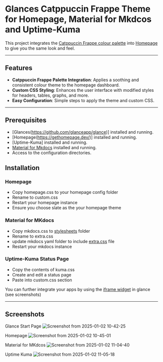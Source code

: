 # Glances Catppuccin Frappe Theme for Homepage, Material for Mkdcos and Uptime-Kuma

This project integrates the [Catppuccin Frappe colour palette](https://github.com/glanceapp/glance/blob/v0.6.2/docs/themes.md) into [Homepage](https://gethomepage.dev/) to give you the same look and feel.

---

## Features

- **Catppuccin Frappe Palette Integration**: Applies a soothing and consistent colour theme to the homepage dashboard.
- **Custom CSS Styling**: Enhances the user interface with modified styles for headers, tables, graphs, and more.
- **Easy Configuration**: Simple steps to apply the theme and custom CSS.

---

## Prerequisites

- [Glances(https://github.com/glanceapp/glance)] installed and running.
- [Homepage(https://gethomepage.dev/)] installed and running.
- [Uptime-Kuma] installed and running.
- [Material for Mkdocs](https://squidfunk.github.io/mkdocs-material/) installed and running.
- Access to the configuration directories.


## Installation

### Homepage
- Copy homepage.css to your homepage config folder
- Rename to custom.css
- Restart your homepage instance
- Ensure you choose slate as the your homepage theme

### Material for MKdocs
- Copy mkdocs.css to [stylesheets](https://squidfunk.github.io/mkdocs-material/customization/?h=css#additional-css) folder
- Rename to extra.css
- update mkdocs yaml folder to include [extra.css](https://squidfunk.github.io/mkdocs-material/customization/?h=css#additional-css) file
- Restart your mkdocs instance

### Uptime-Kuma Status Page
- Copy the contents of kuma.css
- Create and edit a status page
- Paste into custom.css section 

You can further integrate your apps by using the [iframe widget](https://github.com/glanceapp/glance/blob/v0.6.2/docs/configuration.md#iframe) in glance (see screenshots)

---

## Screenshots

Glance Start Page
![Screenshot from 2025-01-02 10-42-25](https://github.com/user-attachments/assets/bae770ce-7dba-4ed6-894b-d818b688a36e)

Homepage
![Screenshot from 2025-01-02 10-45-01](https://github.com/user-attachments/assets/2bda7047-9310-465d-b22f-8f4a502ce039)

Material for MKdcos
![Screenshot from 2025-01-02 11-04-40](https://github.com/user-attachments/assets/83ca6418-0248-4b4d-a0d2-99b36f98fc1d)

Uptime Kuma
![Screenshot from 2025-01-02 11-05-18](https://github.com/user-attachments/assets/1e3e31ec-ade9-452b-bfaf-195eedb1a5ba)





